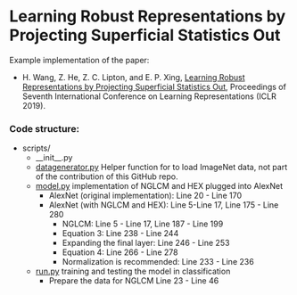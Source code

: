 # Learning Robust Representations by Projecting Superficial Statistics Out 

Example implementation of the paper: 
    
- H. Wang, Z. He, Z. C. Lipton, and E. P. Xing, [Learning Robust Representations by Projecting Superficial Statistics Out](https://openreview.net/pdf?id=rJEjjoR9K7), Proceedings of Seventh International Conference on Learning Representations (ICLR 2019). 

### Code structure: 

- scripts/
  - \_\_init\_\_.py
  - [datagenerator.py](https://github.com/HaohanWang/HEX/blob/master/scripts/datagenerator.py) Helper function for to load ImageNet data, not part of the contribution of this GitHub repo.  
  - [model.py](https://github.com/HaohanWang/HEX/blob/master/scripts/model.py) implementation of NGLCM and HEX plugged into AlexNet
    - AlexNet (original implementation): Line 20 - Line 170
    - AlexNet (with NGLCM and HEX): Line 5-Line 17, Line 175 - Line 280
        - NGLCM: Line 5 - Line 17, Line 187 - Line 199
        - Equation 3: Line 238 - Line 244
        - Expanding the final layer: Line 246 - Line 253
        - Equation 4: Line 266 - Line 278
        - Normalization is recommended: Line 233 - Line 236
  - [run.py](https://github.com/HaohanWang/HEX/blob/master/scripts/run.py) training and testing the model in classification
    - Prepare the data for NGLCM Line 23 - Line 46
